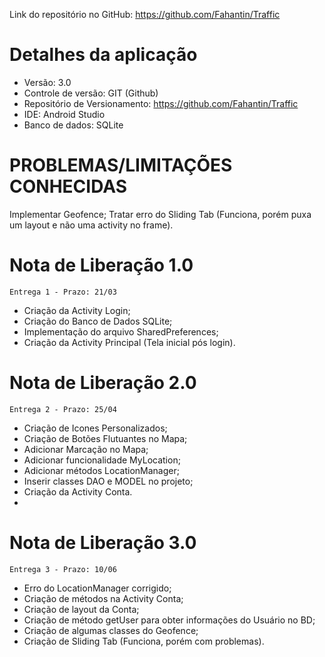 Link do repositório no GitHub: https://github.com/Fahantin/Traffic

# Detalhes da aplicação

* Versão: 3.0
* Controle de versão: GIT (Github)
* Repositório de Versionamento: https://github.com/Fahantin/Traffic
* IDE: Android Studio
* Banco de dados: SQLite


# PROBLEMAS/LIMITAÇÕES CONHECIDAS
Implementar Geofence;
Tratar erro do Sliding Tab (Funciona, porém puxa um layout e não uma activity no frame).



# Nota de Liberação 1.0
```
Entrega 1 - Prazo: 21/03
```
* Criação da Activity Login;
* Criação do Banco de Dados SQLite;
* Implementação do arquivo SharedPreferences;
* Criação da Activity Principal (Tela inicial pós login).


# Nota de Liberação 2.0
```
Entrega 2 - Prazo: 25/04
```
* Criação de Icones Personalizados;
* Criação de Botões Flutuantes no Mapa;
* Adicionar Marcação no Mapa;
* Adicionar funcionalidade MyLocation;
* Adicionar métodos LocationManager;
* Inserir classes DAO e MODEL no projeto;
* Criação da Activity Conta.
* 

# Nota de Liberação 3.0
```
Entrega 3 - Prazo: 10/06
```
* Erro do LocationManager corrigido;
* Criação de métodos na Activity Conta;
* Criação de layout da Conta;
* Criação de método getUser para obter informações do Usuário no BD;
* Criação de algumas classes do Geofence;
* Criação de Sliding Tab (Funciona, porém com problemas).
